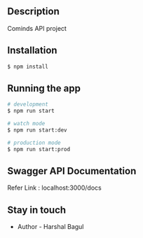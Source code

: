## Description

Cominds API project

## Installation

```bash
$ npm install
```

## Running the app

```bash
# development
$ npm run start

# watch mode
$ npm run start:dev

# production mode
$ npm run start:prod
```

## Swagger API Documentation

Refer Link : localhost:3000/docs

## Stay in touch

- Author - Harshal Bagul
